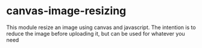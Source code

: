 canvas-image-resizing
=====================

This module resize an image using canvas and javascript. The intention is to reduce the image before uploading it, but can be used for whatever you need
